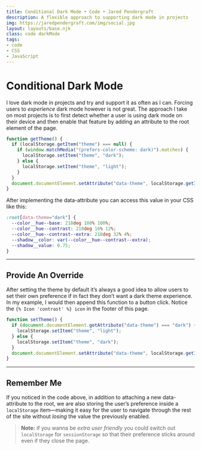 ```yaml
---
title: Conditional Dark Mode • Code • Jared Pendergraft
description: A flexible approach to supporting dark mode in projects
img: https://jaredpendergraft.com/img/social.jpg
layout: layouts/base.njk
class: code darkMode
tags:
- code
- CSS
- JavaScript
---
```


# Conditional Dark Mode

I love dark mode in projects and try and support it as often as I can. Forcing users to _experience_ dark mode however is not great. The approach I take on most projects is to first detect whether a user is using dark mode on their device and then enable that feature by adding an attribute to the root element of the page.

```js
function getTheme() {
  if (localStorage.getItem("theme") === null) {
    if (window.matchMedia("(prefers-color-scheme: dark)").matches) {
      localStorage.setItem("theme", "dark");
    } else {
      localStorage.setItem("theme", "light");
    }
  }
  document.documentElement.setAttribute("data-theme", localStorage.getItem("theme"));
}
```

After implementing the data-attribute you can access this value in your CSS like this:

```scss
:root[data-theme="dark"] {
  --color__hue--base: 218deg 100% 100%;
  --color__hue--contrast: 218deg 16% 12%;
  --color__hue--contrast--extra: 218deg 32% 4%;
  --shadow__color: var(--color__hue--contrast--extra);
  --shadow__value: 0.75;
}
```

***

## Provide An Override

After setting the theme by default it’s always a good idea to allow users to set their own preference if in fact they don’t want a dark theme experience. In my example, I would then append this function to a button click. Notice the <code>{% Icon 'contrast' %} icon</code> in the footer of this page.

```js
function setTheme() {
  if (document.documentElement.getAttribute("data-theme") === "dark") {
    localStorage.setItem("theme", "light");
  } else {
    localStorage.setItem("theme", "dark");
  }
  document.documentElement.setAttribute("data-theme", localStorage.getItem("theme"));
}
```

***

## Remember Me

If you noticed in the code above, in addition to attaching a new data-attribute to the root, we are also storing the user’s preference inside a `localStorage` item—making it easy for the user to navigate through the rest of the site without _losing_ the value the previously enabled. 

> **Note:** if you wanna be  _extra user friendly_ you could switch out `localStorage` for `sessionStorage` so that their preference sticks around even if they close the page.